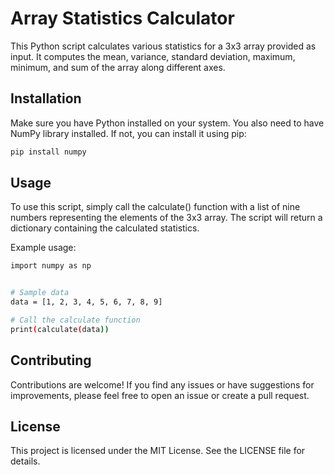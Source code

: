 # Array Statistics Calculator

This Python script calculates various statistics for a 3x3 array provided as input. It computes the mean, variance, standard deviation, maximum, minimum, and sum of the array along different axes.

## Installation

Make sure you have Python installed on your system. You also need to have NumPy library installed. If not, you can install it using pip:

```bash
pip install numpy
```

## Usage
To use this script, simply call the calculate() function with a list of nine numbers representing the elements of the 3x3 array. The script will return a dictionary containing the calculated statistics.

Example usage:
```bash
import numpy as np


# Sample data
data = [1, 2, 3, 4, 5, 6, 7, 8, 9]

# Call the calculate function
print(calculate(data))
```

## Contributing
Contributions are welcome! If you find any issues or have suggestions for improvements, please feel free to open an issue or create a pull request.

## License
This project is licensed under the MIT License. See the LICENSE file for details.
